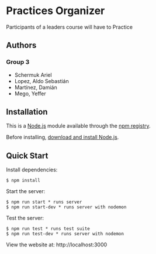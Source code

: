 # Practices Organizer
Participants of a leaders course will have to Practice

## Authors
### Group 3
- Schermuk Ariel 
- Lopez, Aldo Sebastián
- Martínez, Damián
- Mego, Yeffer

## Installation

This is a [Node.js](https://nodejs.org/en/) module available through the
[npm registry](https://www.npmjs.com/).

Before installing, [download and install Node.js](https://nodejs.org/en/download/).

## Quick Start
Install dependencies:

```console
$ npm install
```

  Start the server:

```console
$ npm run start * runs server
$ npm run start-dev * runs server with nodemon
```

  Test the server:

```console
$ npm run test * runs test suite
$ npm run test-dev * runs server with nodemon
```

  View the website at: http://localhost:3000
